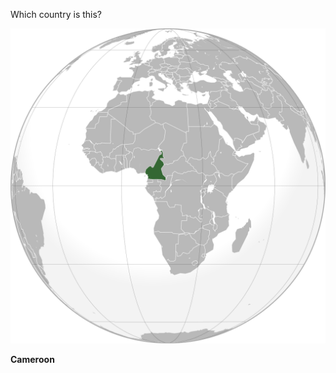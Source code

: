 Which country is this?

![Map of a country](images/Cameroon_(orthographic_projection).svg)
<!--question-->
**Cameroon**